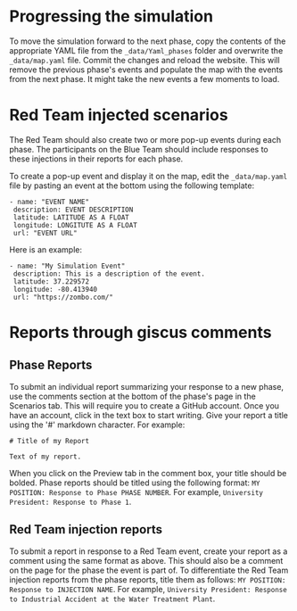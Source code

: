 # Progressing the simulation

To move the simulation forward to the next phase, copy the contents of the appropriate YAML file from the `_data/Yaml_phases` folder and overwrite the `_data/map.yaml` file. Commit the changes and reload the website. This will remove the previous phase's events and populate the map with the events from the next phase. It might take the new events a few moments to load.

# Red Team injected scenarios

The Red Team should also create two or more pop-up events during each phase. The participants on the Blue Team should include responses to these injections in their reports for each phase.

To create a pop-up event and display it on the map, edit the `_data/map.yaml` file by pasting an event at the bottom using the following template:
   ```
   - name: "EVENT NAME"
    description: EVENT DESCRIPTION
    latitude: LATITUDE AS A FLOAT
    longitude: LONGITUTE AS A FLOAT
    url: "EVENT URL"
   ```
Here is an example:
   ```
   - name: "My Simulation Event"
    description: This is a description of the event.
    latitude: 37.229572
    longitude: -80.413940
    url: "https://zombo.com/"
   ```

# Reports through giscus comments

## Phase Reports
To submit an individual report summarizing your response to a new phase, use the comments section at the bottom of the phase's page in the Scenarios tab. This will require you to create a GitHub account. Once you have an account, click in the text box to start writing.
Give your report a title using the '#' markdown character. For example:
   ```
   # Title of my Report

   Text of my report.
   ```
When you click on the Preview tab in the comment box, your title should be bolded.
Phase reports should be titled using the following format: `MY POSITION: Response to Phase PHASE NUMBER`. For example, `University President: Response to Phase 1`.
## Red Team injection reports
To submit a report in response to a Red Team event, create your report as a comment using the same format as above. This should also be a comment on the page for the phase the event is part of. To differentiate the Red Team injection reports from the phase reports, title them as follows: `MY POSITION: Response to INJECTION NAME`. For example, `University President: Response to Industrial Accident at the Water Treatment Plant`.
